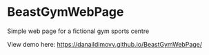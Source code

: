 # BeastGymWebPage
Simple web page for a fictional gym sports centre

View demo here: https://danaildimovv.github.io/BeastGymWebPage/
